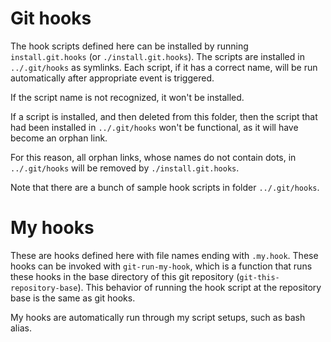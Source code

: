 # Git hooks

The hook scripts defined here can be installed by running
`install.git.hooks` (or `./install.git.hooks`).  The scripts are installed
in `../.git/hooks` as symlinks.  Each script, if it has a correct name, will
be run automatically after appropriate event is triggered.

If the script name is not recognized, it won't be installed.

If a script is installed, and then deleted from this folder, then the script
that had been installed in `../.git/hooks` won't be functional, as it will
have become an orphan link.

For this reason, all orphan links, whose names do not contain dots, in
`../.git/hooks` will be removed by `./install.git.hooks`.

Note that there are a bunch of sample hook scripts in folder `../.git/hooks`.

# My hooks

These are hooks defined here with file names ending with `.my.hook`.  These
hooks can be invoked with `git-run-my-hook`, which is a function that runs
these hooks in the base directory of this git repository
(`git-this-repository-base`).  This behavior of running the hook script at
the repository base is the same as git hooks.

My hooks are automatically run through my script setups, such as bash alias.
